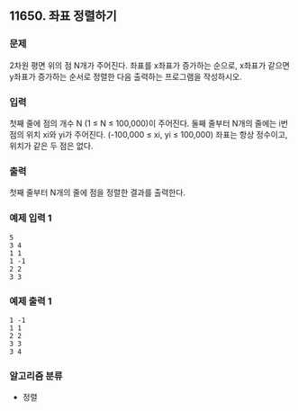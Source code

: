 ## 11650. 좌표 정렬하기

### 문제
2차원 평면 위의 점 N개가 주어진다. 좌표를 x좌표가 증가하는 순으로, x좌표가 같으면 y좌표가 증가하는 순서로 정렬한 다음 출력하는 프로그램을 작성하시오.

### 입력
첫째 줄에 점의 개수 N (1 ≤ N ≤ 100,000)이 주어진다. 둘째 줄부터 N개의 줄에는 i번점의 위치 xi와 yi가 주어진다. (-100,000 ≤ xi, yi ≤ 100,000) 좌표는 항상 정수이고, 위치가 같은 두 점은 없다.

### 출력
첫째 줄부터 N개의 줄에 점을 정렬한 결과를 출력한다.

### 예제 입력 1
```
5
3 4
1 1
1 -1
2 2
3 3
```

### 예제 출력 1
``` 
1 -1
1 1
2 2
3 3
3 4
```

### 알고리즘 분류
- 정렬
  
#
